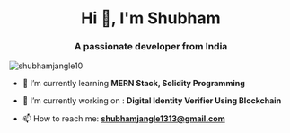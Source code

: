 <h1 align="center">Hi 👋, I'm Shubham</h1>
<h3 align="center">A passionate developer from India</h3>
<p align="left"> <img src="https://komarev.com/ghpvc/?username=shubhamjangle10&color=00ff00" alt="shubhamjangle10" /> </p>

- 🌱 I’m currently learning **MERN Stack, Solidity Programming**

- 🔭 I’m currently working on : **Digital Identity Verifier Using Blockchain**

- 📫 How to reach me: **shubhamjangle1313@gmail.com**

<!--
**shubhamjangle10/shubhamjangle10** is a ✨ _special_ ✨ repository because its `README.md` (this file) appears on your GitHub profile.

Here are some ideas to get you started:

- 🔭 I’m currently working on ...
- 🌱 I’m currently learning ...
- 👯 I’m looking to collaborate on ...
- 🤔 I’m looking for help with ...
- 💬 Ask me about ...
- 📫 How to reach me: ...
- 😄 Pronouns: ...
- ⚡ Fun fact: ...
-->
